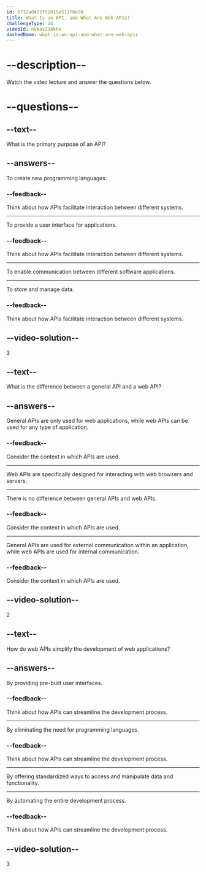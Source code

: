 ```yaml
---
id: 6732a0472f52015e511f8e58
title: What Is an API, and What Are Web APIs?
challengeType: 24
videoId: nVAaxZ34khk
dashedName: what-is-an-api-and-what-are-web-apis
---
```


# --description--

Watch the video lecture and answer the questions below.

# --questions--

## --text--

What is the primary purpose of an API?

## --answers--

To create new programming languages.

### --feedback--

Think about how APIs facilitate interaction between different systems.

---

To provide a user interface for applications.

### --feedback--

Think about how APIs facilitate interaction between different systems.

---

To enable communication between different software applications.

---

To store and manage data.

### --feedback--

Think about how APIs facilitate interaction between different systems.

## --video-solution--

3

## --text--

What is the difference between a general API and a web API?

## --answers--

General APIs are only used for web applications, while web APIs can be used for any type of application.

### --feedback--

Consider the context in which APIs are used.

---

Web APIs are specifically designed for interacting with web browsers and servers.

---

There is no difference between general APIs and web APIs.

### --feedback--

Consider the context in which APIs are used.

---

General APIs are used for external communication within an application, while web APIs are used for internal communication.

### --feedback--

Consider the context in which APIs are used.

## --video-solution--

2

## --text--

How do web APIs simplify the development of web applications?

## --answers--

By providing pre-built user interfaces.

### --feedback--

Think about how APIs can streamline the development process.

---

By eliminating the need for programming languages.

### --feedback--

Think about how APIs can streamline the development process.

---

By offering standardized ways to access and manipulate data and functionality.

---

By automating the entire development process.

### --feedback--

Think about how APIs can streamline the development process.

## --video-solution--

3
